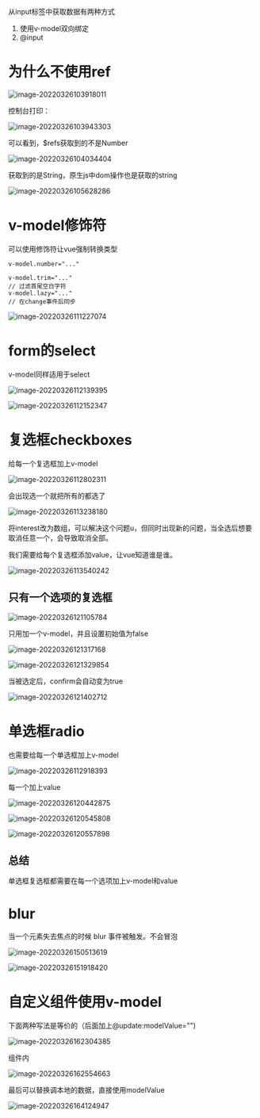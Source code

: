 从input标签中获取数据有两种方式

1. 使用v-model双向绑定
2. @input

# 为什么不使用ref

![image-20220326103918011](part11.assets/image-20220326103918011.png)

控制台打印：

![image-20220326103943303](part11.assets/image-20220326103943303.png)

可以看到，$refs获取到的不是Number

![image-20220326104034404](part11.assets/image-20220326104034404.png)

获取到的是String，原生js中dom操作也是获取的string

![image-20220326105628286](part11.assets/image-20220326105628286.png)

# v-model修饰符

可以使用修饰符让vue强制转换类型

```
v-model.number="..."
```

```
v-model.trim="..."
// 过滤首尾空白字符
v-model.lazy="..."
// 在change事件后同步
```

![image-20220326111227074](part11.assets/image-20220326111227074.png)

# form的select

v-model同样适用于select

![image-20220326112139395](part11.assets/image-20220326112139395.png)

![image-20220326112152347](part11.assets/image-20220326112152347.png)

# 复选框checkboxes

给每一个复选框加上v-model

![image-20220326112802311](part11.assets/image-20220326112802311.png)

会出现选一个就把所有的都选了

![image-20220326113238180](part11.assets/image-20220326113238180.png)

将interest改为数组，可以解决这个问题u，但同时出现新的问题，当全选后想要取消任意一个，会导致取消全部。

我们需要给每个复选框添加value，让vue知道谁是谁。

![image-20220326113540242](part11.assets/image-20220326113540242.png)

## 只有一个选项的复选框

![image-20220326121105784](part11.assets/image-20220326121105784.png)

只用加一个v-model，并且设置初始值为false

![image-20220326121317168](part11.assets/image-20220326121317168.png)

![image-20220326121329854](part11.assets/image-20220326121329854.png)

当被选定后，confirm会自动变为true

![image-20220326121402712](part11.assets/image-20220326121402712.png)

# 单选框radio

也需要给每一个单选框加上v-model

![image-20220326112918393](part11.assets/image-20220326112918393.png)

每一个加上value

![image-20220326120442875](part11.assets/image-20220326120442875.png)

![image-20220326120545808](part11.assets/image-20220326120545808.png)

![image-20220326120557898](part11.assets/image-20220326120557898.png)

## 总结

单选框复选框都需要在每一个选项加上v-model和value

# blur

当一个元素失去焦点的时候 blur 事件被触发。不会冒泡

![image-20220326150513619](part11.assets/image-20220326150513619.png)

![image-20220326151918420](part11.assets/image-20220326151918420.png)

# 自定义组件使用v-model

下面两种写法是等价的（后面加上@update:modelValue="")

![image-20220326162304385](part11.assets/image-20220326162304385.png)

组件内

![image-20220326162554663](part11.assets/image-20220326162554663.png)

最后可以替换调本地的数据，直接使用modelValue

![image-20220326164124947](part11.assets/image-20220326164124947.png)